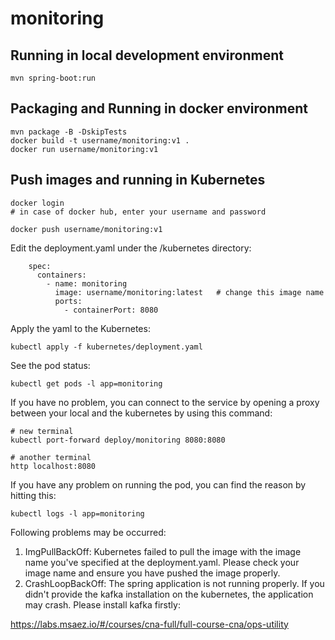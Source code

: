 # monitoring

## Running in local development environment

```
mvn spring-boot:run
```

## Packaging and Running in docker environment

```
mvn package -B -DskipTests
docker build -t username/monitoring:v1 .
docker run username/monitoring:v1
```

## Push images and running in Kubernetes

```
docker login 
# in case of docker hub, enter your username and password

docker push username/monitoring:v1
```

Edit the deployment.yaml under the /kubernetes directory:
```
    spec:
      containers:
        - name: monitoring
          image: username/monitoring:latest   # change this image name
          ports:
            - containerPort: 8080

```

Apply the yaml to the Kubernetes:
```
kubectl apply -f kubernetes/deployment.yaml
```

See the pod status:
```
kubectl get pods -l app=monitoring
```

If you have no problem, you can connect to the service by opening a proxy between your local and the kubernetes by using this command:
```
# new terminal
kubectl port-forward deploy/monitoring 8080:8080

# another terminal
http localhost:8080
```

If you have any problem on running the pod, you can find the reason by hitting this:
```
kubectl logs -l app=monitoring
```

Following problems may be occurred:

1. ImgPullBackOff:  Kubernetes failed to pull the image with the image name you've specified at the deployment.yaml. Please check your image name and ensure you have pushed the image properly.
1. CrashLoopBackOff: The spring application is not running properly. If you didn't provide the kafka installation on the kubernetes, the application may crash. Please install kafka firstly:

https://labs.msaez.io/#/courses/cna-full/full-course-cna/ops-utility

